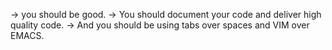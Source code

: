 -> you should be good.
-> You should document your code and deliver high quality code.
-> And you should be using tabs over spaces and VIM over EMACS.
